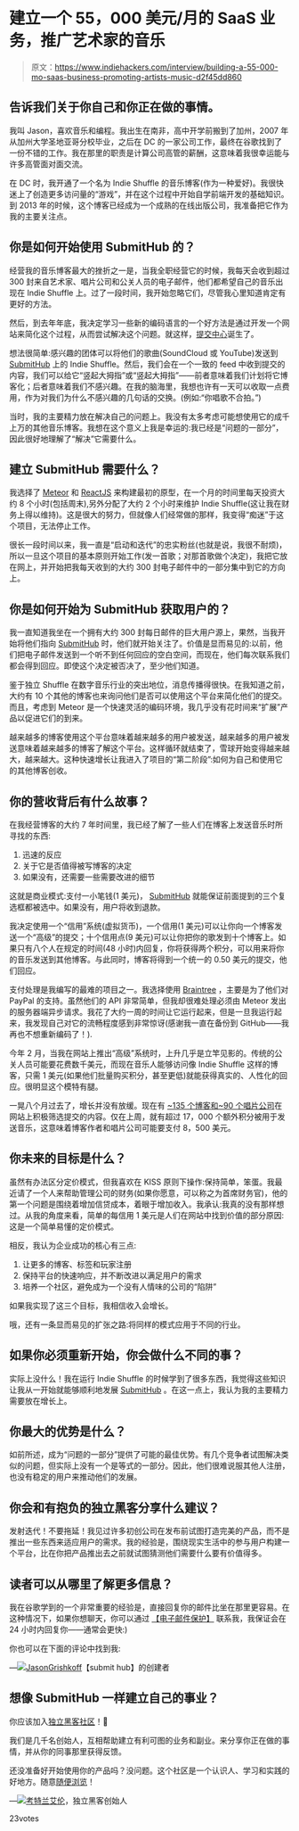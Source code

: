 # 建立一个 55，000 美元/月的 SaaS 业务，推广艺术家的音乐

> 原文：<https://www.indiehackers.com/interview/building-a-55-000-mo-saas-business-promoting-artists-music-d2f45dd860>

## 告诉我们关于你自己和你正在做的事情。

我叫 Jason，喜欢音乐和编程。我出生在南非，高中开学前搬到了加州，2007 年从加州大学圣地亚哥分校毕业，之后在 DC 的一家公司工作，最终在谷歌找到了一份不错的工作。我在那里的职责是计算公司高管的薪酬，这意味着我很幸运能与许多高管面对面交流。

在 DC 时，我开通了一个名为 Indie Shuffle 的音乐博客(作为一种爱好)。我很快迷上了创造更多访问量的“游戏”，并在这个过程中开始自学前端开发的基础知识。到 2013 年的时候，这个博客已经成为一个成熟的在线出版公司，我准备把它作为我的主要关注点。

## 你是如何开始使用 SubmitHub 的？

经营我的音乐博客最大的挫折之一是，当我全职经营它的时候，我每天会收到超过 300 封来自艺术家、唱片公司和公关人员的电子邮件，他们都希望自己的音乐出现在 Indie Shuffle 上。过了一段时间，我开始忽略它们，尽管我心里知道肯定有更好的方法。

然后，到去年年底，我决定学习一些新的编码语言的一个好方法是通过开发一个网站来简化这个过程，从而尝试解决这个问题。就这样，[提交中心](http://www.submithub.com/)诞生了。

想法很简单:感兴趣的团体可以将他们的歌曲(SoundCloud 或 YouTube)发送到 [SubmitHub](http://www.submithub.com/) 上的 Indie Shuffle。然后，我们会在一个一致的 feed 中收到提交的内容，我们可以给它“竖起大拇指”或“竖起大拇指”——前者意味着我们计划将它博客化；后者意味着我们不感兴趣。在我的脑海里，我想也许有一天可以收取一点费用，作为对我们为什么不感兴趣的几句话的交换。(例如:“你唱歌不合拍。”)

当时，我的主要精力放在解决自己的问题上。我没有太多考虑可能想使用它的成千上万的其他音乐博客。我想在这个意义上我是幸运的:我已经是“问题的一部分”，因此很好地理解了“解决”它需要什么。

## 建立 SubmitHub 需要什么？

我选择了 [Meteor](https://www.meteor.com) 和 [ReactJS](https://facebook.github.io/react/) 来构建最初的原型，在一个月的时间里每天投资大约 8 个小时(包括周末),另外分配了大约 2 个小时来维护 Indie Shuffle(这让我在财务上得以维持)。这是很大的努力，但就像人们经常做的那样，我变得“痴迷”于这个项目，无法停止工作。

很长一段时间以来，我一直是“启动和迭代”的忠实粉丝(也就是说，我很不耐烦)，所以一旦这个项目的基本原则开始工作(发一首歌；对那首歌做个决定)，我把它放在网上，并开始把我每天收到的大约 300 封电子邮件中的一部分集中到它的方向上。

## 你是如何开始为 SubmitHub 获取用户的？

我一直知道我坐在一个拥有大约 300 封每日邮件的巨大用户源上，果然，当我开始将他们指向 [SubmitHub](http://www.submithub.com/) 时，他们就开始关注了。价值是显而易见的:以前，他们把电子邮件发送到一个听不到任何回应的空白空间，而现在，他们每次联系我们都会得到回应。即使这个决定被否决了，至少他们知道。

鉴于独立 Shuffle 在数字音乐行业的突出地位，消息传播得很快。在我知道之前，大约有 10 个其他的博客也来询问他们是否可以使用这个平台来简化他们的提交。而且，考虑到 Meteor 是一个快速灵活的编码环境，我几乎没有花时间来“扩展”产品以促进它们的到来。

越来越多的博客使用这个平台意味着越来越多的用户被发送，越来越多的用户被发送意味着越来越多的博客了解这个平台。这样循环就结束了，雪球开始变得越来越大，越来越大。这种快速增长让我进入了项目的“第二阶段”:如何为自己和使用它的其他博客创收。

## 你的营收背后有什么故事？

在我经营博客的大约 7 年时间里，我已经了解了一些人们在博客上发送音乐时所寻找的东西:

1.  迅速的反应
2.  关于它是否值得被写博客的决定
3.  如果没有，还需要一些需要改进的细节

这就是商业模式:支付一小笔钱(1 美元)， [SubmitHub](http://www.submithub.com/) 就能保证前面提到的三个复选框都被选中。如果没有，用户将收到退款。

我决定使用一个“信用”系统(虚拟货币)，一个信用(1 美元)可以让你向一个博客发送一个“高级”的提交；十个信用点(9 美元)可以让你把你的歌发到十个博客上。如果只有八个人在规定的时间(48 小时)内回复，你将获得两个积分，可以用来将你的音乐发送到其他博客。与此同时，博客将得到一个统一的 0.50 美元的提交，他们回应。

支付处理是我编写的最难的项目之一。我选择使用 [Braintree](https://www.braintreepayments.com/) ，主要是为了他们对 PayPal 的支持。虽然他们的 API 非常简单，但我却很难处理必须由 Meteor 发出的服务器端异步请求。我花了大约一周的时间让它运行起来，但是一旦我运行起来，我发现自己对它的流畅程度感到非常惊讶(感谢我一直在备份到 GitHub——我再也不想重新编码了！).

今年 2 月，当我在网站上推出“高级”系统时，上升几乎是立竿见影的。传统的公关人员可能要花费数千美元，而现在音乐人能够访问像 Indie Shuffle 这样的博客，只需 1 美元(如果他们批量购买积分，甚至更低)就能获得真实的、人性化的回应。很明显这个模特有腿。

一晃八个月过去了，增长并没有放缓。现在有 [~135 个博客和~90 个唱片公司](http://www.submithub.com/blogs)在网站上积极筛选提交的内容。仅在上周，就有超过 17，000 个额外积分被用于发送音乐，这意味着博客作者和唱片公司可能要支付 8，500 美元。

## 你未来的目标是什么？

虽然有办法区分定价模式，但我喜欢在 KISS 原则下操作:保持简单，笨蛋。我最近请了一个人来帮助管理公司的财务(如果你愿意，可以称之为首席财务官)，他的第一个问题是围绕着增加信贷成本，着眼于增加收入。我承认:我真的没有那样想过。从我的角度来看，简单的每信用 1 美元是人们在网站中找到价值的部分原因:这是一个简单易懂的定价模式。

相反，我认为企业成功的核心有三点:

1.  让更多的博客、标签和玩家注册
2.  保持平台的快速响应，并不断改进以满足用户的需求
3.  培养一个社区，避免成为一个没有人情味的公司的“陷阱”

如果我实现了这三个目标，我相信收入会增长。

哦，还有一条显而易见的扩张之路:将同样的模式应用于不同的行业。

## 如果你必须重新开始，你会做什么不同的事？

实际上没什么！我在运行 Indie Shuffle 的时候学到了很多东西，我觉得这些知识让我从一开始就能够顺利地发展 [SubmitHub](http://www.submithub.com/) 。在这一点上，我认为我的主要精力需要放在增长上。

## 你最大的优势是什么？

如前所述，成为“问题的一部分”提供了可能的最佳优势。有几个竞争者试图解决类似的问题，但实际上没有一个是等式的一部分。因此，他们很难说服其他人注册，也没有稳定的用户来推动他们的发展。

## 你会和有抱负的独立黑客分享什么建议？

发射迭代！不要拖延！我见过许多初创公司在发布前试图打造完美的产品，而不是推出一些东西来适应用户的需求。我的经验是，围绕现实生活中的参与用户构建一个平台，比在你把产品推出去之前就试图猜测他们需要什么要有价值得多。

## 读者可以从哪里了解更多信息？

我在谷歌学到的一个非常重要的经验是，直接回复你的邮件比坐在那里更容易。在这种情况下，如果你想聊天，你可以通过 [【电子邮件保护】](/cdn-cgi/l/email-protection#345e55475b5a74474156595d405c41561a575b59) 联系我，我保证会在 24 小时内回复你——通常会更快:)

你也可以在下面的评论中找到我:

—[<picture id="ember8073477" class="user-avatar ember-view user-link__avatar">![](img/82bd3bb4769a3aa1cd13889ee7c0fa91.png)</picture>JasonGrishkoff](/JasonGrishkoff?id=mg1oL5xSB3QzYBaoXZwMzwtjyyw2)【submit hub】的创建者

## 想像 SubmitHub 一样建立自己的事业？

你应该加入[独立黑客社区](/)！🤗

我们是几千名创始人，互相帮助建立有利可图的业务和副业。来分享你正在做的事情，并从你的同事那里获得反馈。

还没准备好开始使用你的产品吗？没问题。这个社区是一个认识人、学习和实践的好地方。随意[随便浏览](/)！

—[<picture id="ember8073482" class="user-avatar ember-view user-link__avatar">![](img/82bd3bb4769a3aa1cd13889ee7c0fa91.png)</picture>考特兰艾伦](/csallen?id=ibTLPyjwVebnZjMGKvz6ztarnuV2)，独立黑客创始人

23votes